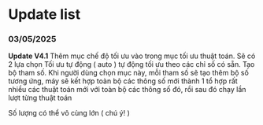 # Update list

### 03/05/2025

**Update V4.1**
Thêm mục chế độ tối ưu vào trong mục tối ưu thuật toán. Sẽ có 2 lựa chọn
Tối ưu tự động ( auto ) tự động tối ưu theo các chỉ số có sẵn.
Tạo bộ tham số. Khi người dùng chọn mục này, mỗi tham số sẽ tạo thêm bộ số tương ứng, máy sẽ kết hợp toàn bộ các thông số mới thành 1 tổ hợp rất nhiều các thuật toán mới với toàn bộ các thông số đó, rồi sau đó chạy lần lượt từng thuật toán

Số lượng có thể vô cùng lớn ( chú ý! )
